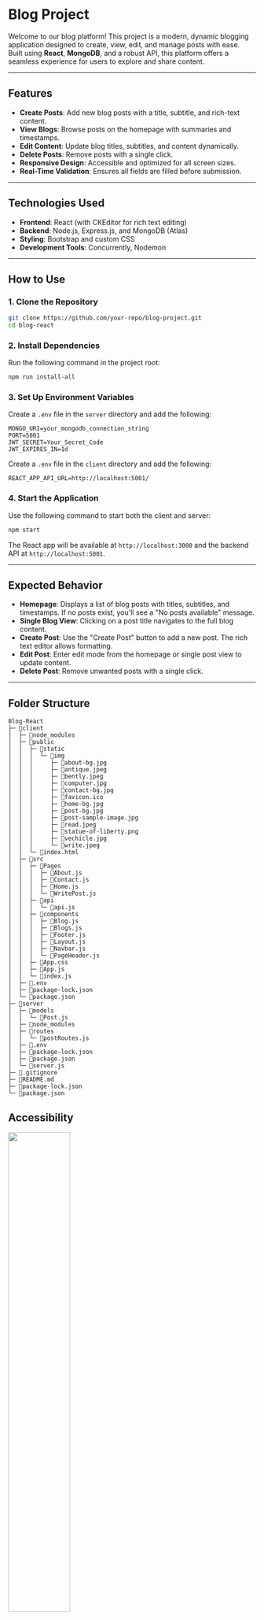 # **Blog Project**

Welcome to our blog platform! This project is a modern, dynamic blogging application designed to create, view, edit, and manage posts with ease. Built using **React**, **MongoDB**, and a robust API, this platform offers a seamless experience for users to explore and share content.

---

## **Features**

- **Create Posts**: Add new blog posts with a title, subtitle, and rich-text content.
- **View Blogs**: Browse posts on the homepage with summaries and timestamps.
- **Edit Content**: Update blog titles, subtitles, and content dynamically.
- **Delete Posts**: Remove posts with a single click.
- **Responsive Design**: Accessible and optimized for all screen sizes.
- **Real-Time Validation**: Ensures all fields are filled before submission.

---

## **Technologies Used**

- **Frontend**: React (with CKEditor for rich text editing)
- **Backend**: Node.js, Express.js, and MongoDB (Atlas)
- **Styling**: Bootstrap and custom CSS
- **Development Tools**: Concurrently, Nodemon

---

## **How to Use**

### **1. Clone the Repository**

```bash
git clone https://github.com/your-repo/blog-project.git
cd blog-react
```

### **2. Install Dependencies**

Run the following command in the project root:

```bash
npm run install-all
```

### **3. Set Up Environment Variables**

Create a `.env` file in the `server` directory and add the following:

```env
MONGO_URI=your_mongodb_connection_string
PORT=5001
JWT_SECRET=Your_Secret_Code
JWT_EXPIRES_IN=1d
```

Create a `.env` file in the `client` directory and add the following:

```env
REACT_APP_API_URL=http://localhost:5001/
```

### **4. Start the Application**

Use the following command to start both the client and server:

```bash
npm start
```

The React app will be available at `http://localhost:3000` and the backend API at `http://localhost:5001`.

---

## **Expected Behavior**

- **Homepage**: Displays a list of blog posts with titles, subtitles, and timestamps. If no posts exist, you'll see a "No posts available" message.
- **Single Blog View**: Clicking on a post title navigates to the full blog content.
- **Create Post**: Use the "Create Post" button to add a new post. The rich text editor allows formatting.
- **Edit Post**: Enter edit mode from the homepage or single post view to update content.
- **Delete Post**: Remove unwanted posts with a single click.

---

## **Folder Structure**

```
Blog-React
├─ 📁client
│  ├─ 📁node_modules
│  ├─ 📁public
│  │  ├─ 📁static
│  │  │  └─ 📁img
│  │  │     ├─ 📄about-bg.jpg
│  │  │     ├─ 📄antique.jpeg
│  │  │     ├─ 📄bently.jpeg
│  │  │     ├─ 📄computer.jpg
│  │  │     ├─ 📄contact-bg.jpg
│  │  │     ├─ 📄favicon.ico
│  │  │     ├─ 📄home-bg.jpg
│  │  │     ├─ 📄post-bg.jpg
│  │  │     ├─ 📄post-sample-image.jpg
│  │  │     ├─ 📄read.jpeg
│  │  │     ├─ 📄statue-of-liberty.png
│  │  │     ├─ 📄vechicle.jpg
│  │  │     └─ 📄write.jpeg
│  │  └─ 📄index.html
│  ├─ 📁src
│  │  ├─ 📁Pages
│  │  │  ├─ 📄About.js
│  │  │  ├─ 📄Contact.js
│  │  │  ├─ 📄Home.js
│  │  │  └─ 📄WritePost.js
│  │  ├─ 📁api
│  │  │  └─ 📄api.js
│  │  ├─ 📁components
│  │  │  ├─ 📄Blog.js
│  │  │  ├─ 📄Blogs.js
│  │  │  ├─ 📄Footer.js
│  │  │  ├─ 📄Layout.js
│  │  │  ├─ 📄Navbar.js
│  │  │  └─ 📄PageHeader.js
│  │  ├─ 📄App.css
│  │  ├─ 📄App.js
│  │  └─ 📄index.js
│  ├─ 📄.env
│  ├─ 📄package-lock.json
│  └─ 📄package.json
├─ 📁server
│  ├─ 📁models
│  │  └─ 📄Post.js
│  ├─ 📁node_modules
│  ├─ 📁routes
│  │  └─ 📄postRoutes.js
│  ├─ 📄.env
│  ├─ 📄package-lock.json
│  ├─ 📄package.json
│  └─ 📄server.js
├─ 📄.gitignore
├─ 📄README.md
├─ 📄package-lock.json
└─ 📄package.json
```
## **Accessibility**
<img src="https://ooo.0x0.ooo/2024/12/05/OLhIXX.png" width="50%">

## **Video**
https://youtu.be/lFFj-jLwx08
---

## **Contributing**

We welcome contributions! If you'd like to enhance the project:

1. Fork the repository.
2. Create a new branch for your feature/bugfix.
3. Submit a pull request.

---

## **License**

This project is licensed under the MIT License. See `LICENSE` for more details.
